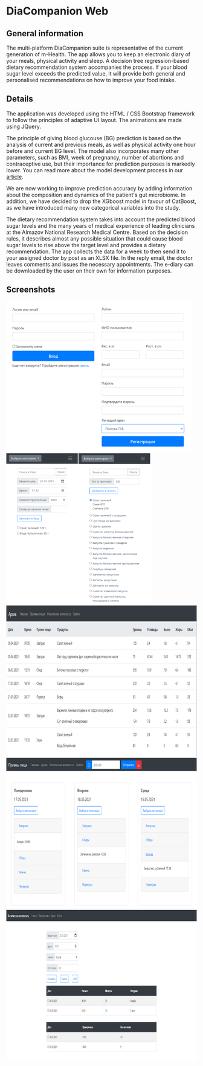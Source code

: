 # DiaCompanion Web

## General information

The multi-platform DiaCompanion suite is representative of the current generation of m-Health. The app allows you to keep an electronic diary of your meals, physical activity and sleep. A decision tree regression-based dietary recommendation system accompanies the process. If your blood sugar level exceeds the predicted value, it will provide both general and personalised recommendations on how to improve your food intake.

## Details
The application was developed using the HTML / CSS Bootstrap framework to follow the principles of adaptive UI layout. The animations are made using JQuery.

The principle of giving blood glucouse (BG) prediction is based on the analysis of current and previous meals, as well as physical activity one hour before and current BG level. The model also incorporates many other parameters, such as BMI, week of pregnancy, number of abortions and contraceptive use, but their importance for prediction purposes is markedly lower. You can read more about the model development process in our [article](https://ieeexplore.ieee.org/document/9281297/metrics#metrics). 

We are now working to improve prediction accuracy by adding information about the composition and dynamics of the patient's gut microbiome. In addition, we have decided to drop the XGboost model in favour of CatBoost, as we have introduced many new categorical variables into the study.

The dietary recommendation system takes into account the predicted blood sugar levels and the many years of medical experience of leading clinicians at the Almazov National Research Medical Centre. Based on the decision rules, it describes almost any possible situation that could cause blood sugar levels to rise above the target level and provides a dietary recommendation. The app collects the data for a week to then send it to your assigned doctor by post as an XLSX file. In the reply email, the doctor leaves comments and issues the necessary appointments. The e-diary can be downloaded by the user on their own for information purposes.

## Screenshots
<div style='justify-content: center; width: 100%'>
<div>
<img src="https://github.com/artemisak/DiaComapnion_Web/blob/main/Screenshots/1.png" style='height: 25rem;'>
<img src="https://github.com/artemisak/DiaComapnion_Web/blob/main/Screenshots/2.png" style='height: 25rem;'>
</div>
<div>
<img src="https://github.com/artemisak/DiaComapnion_Web/blob/main/Screenshots/3.png" style='height: 25rem;'>
</div>
<div>
<img src="https://github.com/artemisak/DiaComapnion_Web/blob/main/Screenshots/4.png" style='height: 25rem;'>
</div>
<div>
<img src="https://github.com/artemisak/DiaComapnion_Web/blob/main/Screenshots/5.png" style='height: 25rem;'>
</div>
</div>

